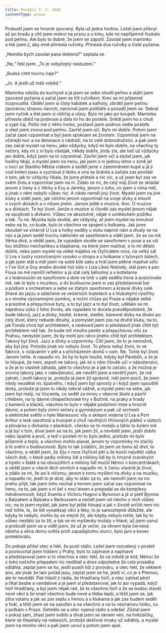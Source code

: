 ```yaml
---
title: Pondělí 7. V. 1945
contentType: prose
---
```


  

Probudil jsem se hrozně zpocený. Byla už jedna hodina. Ležel jsem přikryt až po bradu a cítil jsem mokro na prsou a u krku, kde mi nepříjemně foukalo pod peřinu. Ale bylo to dobré, že jsem se zapotil. Zavolal jsem maminku a řek jsem jí, aby mně přinesla ručníky. Přinesla dva ručníky a čisté pyžama.

„Neměla bych zavolat pana doktora?“ zeptala se.

„Ne,“ řekl jsem. „To je vobyčejný nastuzení.“

„Budeš chtít trochu čaje?“

„Jo. A jestli už máš voběd.“

Maminka odešla do kuchyně a já jsem se sebe shodil peřinu a stáhl jsem zpocené pyžama a začal jsem se třít ručníkem. Krev se mi příjemně rozproudila. Oblékl jsem si čistý kabátek a kalhoty, obrátil jsem peřinu zpocenou stranou navrch, narovnal jsem polštáře a posadil jsem se. Sebral jsem ručník a třel jsem si obličej a vlasy. Bylo mi jako po koupeli. Maminka přinesla oběd na podnose a dala mi ho do postele. Snědl jsem ho s chutí a vypil čaj. Polilo mě z něho horko, postavil jsem podnos vedle postele a vlezl jsem znova pod peřinu. Zavřel jsem oči. Bylo mi dobře. Potom jsem začal zase vzpomínat a byl jsem spokojen se životem. Vzpomínal jsem na včerejší noc a na detonace u nádraží, na to celé dobrodružství, a pak jsem zas začal myslet na Irenu, jako vždycky, když mi bylo dobře, na všechny ty večery, kdy mi z ní bylo všelijak, někdy dobře, jindy zle, ale teď už vždycky jen dobře, když jsem na to vzpomínal. Zavřel jsem oči a slyšel jsem, jak hodiny tikají, a myslel jsem na Irenu, jak jsem s ní jednou letos v zimě jel v noci ze Starého Města vlakem a seděli jsme v zatemněném kupé a já ji vzal kolem pasu a vyznával jí lásku a ona se bránila a začala zas povídat o tom, jak to vždycky říkala, že jsme přátelé a nic víc, a už jsem byl zas ve svém živlu a vzpomínal jsem na ni. Zdálo se mi, že celý můj život se skládal jenom z Ireny a z Věrky a Evy a Járinky, jenom z toho, co jsem s nima měl, a jinak v něm nebylo vůbec nic. A nikdo neměl jiný život. Myslel jsem na jiné kluky a viděl jsem, jak všichni jenom vzpomínali na svoje dívky a mluvili o svých dívkách a o ničem jiném. Jenom ještě o muzice. Ano. O muzice a o dívkách. To byl život. Jenže o muzice si člověk zas myslel jenom nějak ve spojitosti s dívkami. Vůbec ne absolutně, nějak o uměleckém požitku a tak. To ne. Muzika byla skvělá, ale vždycky, ať jsem myslel na minulost nebo na to, co bude, bylo to všechno ve spojení s holkama. Jak jsme zkoušeli ve vinárně U Lva a holky seděly u stolu naproti nám a dívaly se na nás a já jsem seděl trochu nakloněn se saxofonem a viděl jsem, že se na mě Věrka dívá, a věděl jsem, že vypadám skvěle se saxofonem v puse a se vší tou složitou mechanikou a klapkama, na které jsem mačkal, a to mi dělalo dobře, nebo jsem myslel na velké majáles ve čtyřicátém roce, na velký sál U Lva s lustry rozsvícenými vysoko u stropu a s holkama v tylových šatech, a jak jsem stál a měl jsem na sobě bílé sako a hrál jsem pěkné mazlivé sólo v I’ve Got a Guy anebo divoké hot sólo v Liza Likes Nobody, stál jsem a pan Fluxa na mě namířil reflektor a já stál celý bělostný a s kotletama a s lesknoucím se saxofonem a dole ve tmě v sále seděla Irena a pozorovala mě, tak to bylo s muzikou, a do budoucna jsem si zas představoval bar a pódium s orchestrem a sebe se zlatým saxofonem a krásné dívky celé žhavé do jazzu a oblečené ve večerních toaletách a s hlubokými výstřihy a s mnoha významnými úsměvy, a noční chůze po Praze a nějaké velké a prázdné a přepychové byty, a to byl jazz a to byl život, udělalo se mi najednou úzko z toho života, ale vypadalo to docela pravděpodobné, že bude takový, jazz a dívky, hezké, krásné, sladké, barevné dívky na dívání po celý život, který nebude dlouhý, a pomyslel jsem zas na druhé kluky, na to, jak Fonda chce být architektem, a nedoved jsem si představit jinak chtít být architektem než tak, že bude mít mnoho peněz a přepychovou vilu za Prahou, nemyslel jsem, že by mohl pro něco jiného chtít být architektem. Takový byl život. Jazz a dívky a vzpomínky. Cítil jsem, že to je nemožné, aby byl jiný. Protože jinak nic nebylo život. To přece nebyl život, to ve fabrice, s vstáváním v pět a s přicházením domů v osm. Ne. Tohle byl život. Jenom tohle. A napadlo mi, že by to bylo hezké, kdyby byl Pámbůh, a že je to hloupé, že není, aspoň ne takový, jak se o něm člověk učí v náboženství, a že je to vlastně záhada, jaké to všechno je a jak to začalo, a že možná je zrovna takový jako v náboženství, ale nevěřil jsem a nevěřil jsem, že mě zatratí, i jestli takový je, protože já jsem žil správně, měl jsem pocit, že jsem nikdy neudělal nic špatného, i když jsem byl sprostý a i když jsem opouštěl dívky, protože já jsem to nikdy nebral vážně, a myslel jsem na sebe, jak jsem byl malý, na Vocenila, co seděl za mnou v obecné škole a páchl chlebem, na ty dávné chlapečkovské hry v Bučině, na praky a hrady z kamenů a klacků, všechno to bylo v nějaké podzimní mlze a hrozně dávno, a potom byly zimní večery a gymnázium a pak už orchestr a elektrické světlo v hale Mánesovic vily a sklepní vinárna U Lva a Port Arthur a lesk saxofonů a trumpet a chuť navlhlých třtinových plátků v ústech a plovárna s dívkama v plavkách, všecko se to motalo a táhlo to kolem mě a já byl v tom, díval jsem se na to, jak jsem žil, a nevěděl jsem, jestli dobře nebo špatně a proč, a teď v posteli mi to bylo jedno, protože mi bylo příjemně a teplo, a všechno mohlo plavat, jenom ty vzpomínky mi stačily a to snění o budoucnosti. Bylo to tak zvláštní, že jsem se tomu až divil, to všechno, a věděl jsem, že žiju v roce čtyřicet pět a že končí největší válka všech dob, v které padly milióny lidí a milióny lidí by lo hrozně zraněných a trpělo v blátě a na obvazištích a milióny lidí mučili Němci v koncentrákách, a věděl jsem o všech těch smrtích a napadlo mi, k čemu vlastně je život, a zdálo se mi, že asi k ničemu, jenom k tomu myšlení na dívky a na muziku, a napadlo mi, jestli to je dost, aby to stálo za to, ale nemohl jsem na nic jiného přijít, tak jsem toho nechal a honem jsem začal zas vzpomínat na Irenu, na to, jak jsem s ní šel v noci lesem a propadal se do komplexu méněcennosti, když žvanila o Victoru Hugovi a Byronovi a já si pletl Byrona s Balzakem a Balzaka s Barbussem a nečetl jsem od nikoho z nich vůbec nic, na to jsem myslel, jak jsem byl ještě hloupý a jak v životě určitě není nic než tohle, to, že lidi vynalézají věci a léky, to je samozřejmě důležité, ale kdyby to nebylo, mohlo by se stejně žít, ale kdyby nebylo tohle, tak by to vůbec nestálo za to žít, a tak se mi myšlenky motaly v hlavě, až jsem usnul a probudil jsem se a viděl jsem, že už je večer, za oknem byla červená obloha a okna domu svítila proti zapadajícímu slunci, bylo jaro a konec protektorátu.

Do pokoje přišel otec a řekl, že pustí rádio. Ležel jsem rozvalený v posteli a poslouchal jsem hlášení z Prahy, bylo to zajímavé a napínavé a představoval jsem si to všechno a otec řekl, že ve městě je klid, Němci že z toho nočního přepadení nic nedělali a dnes odpoledne že celá posádka odtáhla, zeptal jsem se ho, jestli pustili lidi z pivováru, a otec řekl, že některé ano, ale jinak že tam pořád jsou, zeptal jsem se ho, jestli ví, co je s Přemou, ale to nevěděl. Pak hlásili z rádia, že Hradčany hoří, a otec zatínal pěsti a říkal bestie a vandalové a já jsem si představoval, jak to asi vypadá, když hoří Hradčany, a byl jsem nějak rád, že to všechno hoří a že se budou stavět nové věci a že snad všechno bude nové a třeba lepší, a těšil jsem se, jak zítra vstanu a jak se zas sejdu s Irenou a s klukama a jak zas budem sedět a hrát, a těšil jsem se na saxofon a na všechno a na tu neznámou holku, co ji potkám v Praze. Setmělo se a otec vypnul rádio a odešel. Zůstal jsem v pokoji sám, zhasl jsem světlo a díval jsem se oknem ven, na hvězdičky, které se třepetaly na nebesích, protože dešťové mraky už odtáhly, a myslel jsem na mnoho věcí a pak jsem usnul a potom jsem spal.
